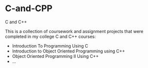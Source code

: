 # C-and-CPP
C and C++

This is a collection of coursework and assignment projects that were completed in my college C and C++ courses:

- Introduction To Programming Using C<br/>
- Introduction to Object Oriented Programming using C++<br/>
- Object Oriented Programming II Using C++<br/>
- ...
